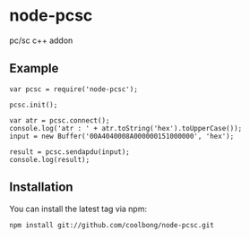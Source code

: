 # node-pcsc

pc/sc c++ addon


## Example

	var pcsc = require('node-pcsc');

	pcsc.init();

	var atr = pcsc.connect();
	console.log('atr : ' + atr.toString('hex').toUpperCase());
	input = new Buffer('00A4040008A000000151000000', 'hex');

	result = pcsc.sendapdu(input);
	console.log(result);


## Installation

You can install the latest tag via npm:

	npm install git://github.com/coolbong/node-pcsc.git
